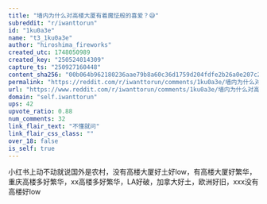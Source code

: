 ```yaml
---
title: "墙内为什么对高楼大厦有着魔怔般的喜爱？😅"
subreddit: "r/iwanttorun"
id: "1ku0a3e"
name: "t3_1ku0a3e"
author: "hiroshima_fireworks"
created_utc: 1748050989
created_key: "250524014309"
capture_ts: "250927160448"
content_sha256: "00b064b962180236aae79b8a60c36d1759d204fdfe2b26a0e207c2f0238e5417"
permalink: "https://reddit.com/r/iwanttorun/comments/1ku0a3e/墙内为什么对高楼大厦有着魔怔般的喜爱/"
url: "https://www.reddit.com/r/iwanttorun/comments/1ku0a3e/墙内为什么对高楼大厦有着魔怔般的喜爱/"
domain: "self.iwanttorun"
ups: 42
upvote_ratio: 0.88
num_comments: 32
link_flair_text: "不懂就问"
link_flair_css_class: ""
over_18: false
is_self: true
---
```


小红书上动不动就说国外是农村，没有高楼大厦好土好low，有高楼大厦好繁华，重庆高楼多好繁华，xx高楼多好繁华，LA好破，加拿大好土，欧洲好旧，xxx没有高楼好low
